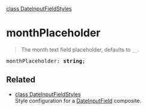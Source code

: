 [class DateInputFieldStyles](DateInputFieldStyles.md)

# monthPlaceholder

> The month text field placeholder, defaults to `__`.

<pre class="docgen_signature">monthPlaceholder: <b>string</b>;</pre>

## Related

- [<!--{ref:class}-->class DateInputFieldStyles](DateInputFieldStyles.md) \
    Style configuration for a [DateInputField](DateInputField.md) composite.
